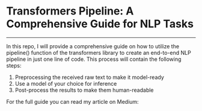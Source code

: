 # Transformers Pipeline: A Comprehensive Guide for NLP Tasks
----------
In this repo, I will provide a comprehensive guide on how to utilize the pipeline() function of the transformers library to create an end-to-end NLP pipeline in just one line of code. This process will contain the following steps:
1. Preprocessing the received raw text to make it model-ready
2. Use a model of your choice for inference
3. Post-process the results to make them human-readable

For the full guide you can read my article on Medium:

